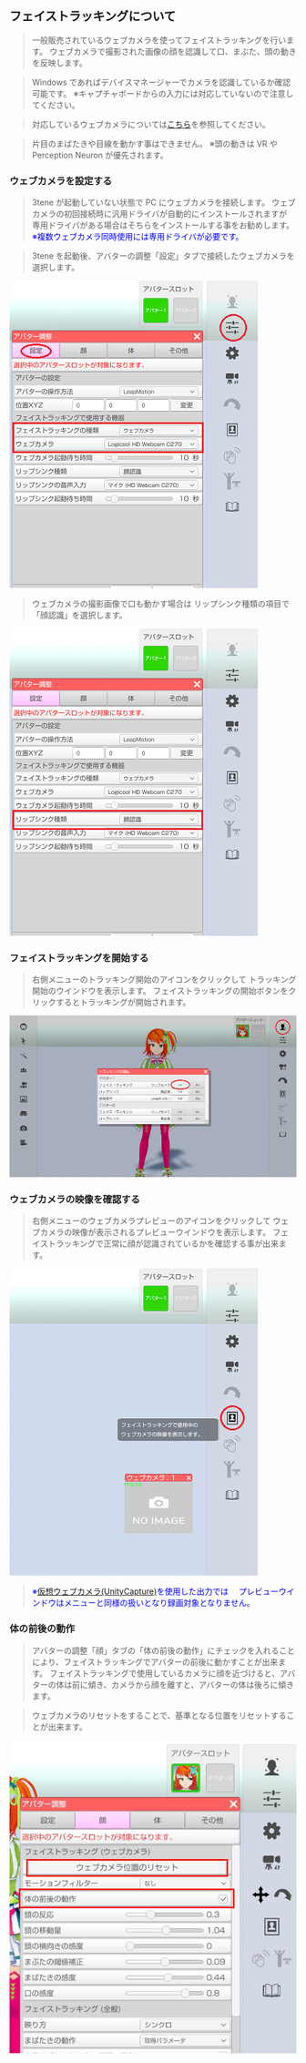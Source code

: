 ## フェイストラッキングについて

>一般販売されているウェブカメラを使ってフェイストラッキングを行います。
>ウェブカメラで撮影された画像の顔を認識して口、まぶた、頭の動きを反映します。

>Windows であればデバイスマネージャーでカメラを認識しているか確認可能です。
>※キャプチャボードからの入力には対応していないので注意してください。

>対応しているウェブカメラについては[こちら](#equipment.md)を参照してください。

>片目のまばたきや目線を動かす事はできません。
>※頭の動きは VR や Perception Neuron が優先されます。


### ウェブカメラを設定する

>3tene が起動していない状態で PC にウェブカメラを接続します。
>ウェブカメラの初回接続時に汎用ドライバが自動的にインストールされますが
>専用ドライバがある場合はそちらをインストールする事をお勧めします。
><font color="Blue">※複数ウェブカメラ同時使用には専用ドライバが必要です。</font>

>3tene を起動後、アバターの調整「設定」タブで接続したウェブカメラを選択します。

![画像](image/webcamera_settings_1.png "")

>ウェブカメラの撮影画像で口も動かす場合は
>リップシンク種類の項目で「顔認識」を選択します。

![画像](image/webcamera_settings_2.png "")


### フェイストラッキングを開始する

>右側メニューのトラッキング開始のアイコンをクリックして
>トラッキング開始のウインドウを表示します。
>フェイストラッキングの開始ボタンをクリックするとトラッキングが開始されます。


![画像](image/webcamera_settings_3.png "")


### ウェブカメラの映像を確認する

>右側メニューのウェブカメラプレビューのアイコンをクリックして
>ウェブカメラの映像が表示されるプレビューウインドウを表示します。
>フェイストラッキングで正常に顔が認識されているかを確認する事が出来ます。

![画像](image/webcamera_settings_4.png "")

><font color="Blue">※[仮想ウェブカメラ(UnityCapture)](#VirtualWebCamera.md)を使用した出力では
>　プレビューウインドウはメニューと同様の扱いとなり録画対象となりません。</font>


### 体の前後の動作

>アバターの調整「顔」タブの「体の前後の動作」にチェックを入れることにより、フェイストラッキングでアバターの前後に動かすことが出来ます。
>フェイストラッキングで使用しているカメラに顔を近づけると、アバターの体は前に傾き、カメラから顔を離すと、アバターの体は後ろに傾きます。

>ウェブカメラのリセットをすることで、基準となる位置をリセットすることが出来ます。

![画像](image/webcamera_settings_5.png "")